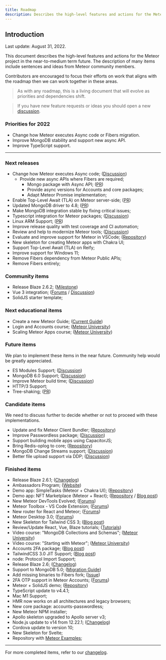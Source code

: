 ```yaml
---
title: Roadmap
description: Describes the high-level features and actions for the Meteor project in the near-to-medium term future.
---
```


## Introduction

Last update: August 31, 2022.

This document describes the high-level features and actions for the Meteor project in the near-to-medium term future.
The description of many items include sentences and ideas from Meteor community members.

Contributors are encouraged to focus their efforts on work that aligns with the roadmap then we can work together in these areas.


> As with any roadmap, this is a living document that will evolve as priorities and dependencies shift.

> If you have new feature requests or ideas you should open a new [discussion](https://github.com/meteor/meteor/discussions/new).

### Priorities for 2022
- Change how Meteor executes Async code or Fibers migration.
- Improve MongoDB stability and support new async API.
- Improve TypeScript support.

----

### Next releases

- Change how Meteor executes Async code; ([Discussion](https://github.com/meteor/meteor/discussions/11505))
  - Provide new async APIs where Fibers are required;
    - Mongo package with Async API; ([PR](https://github.com/meteor/meteor/pull/12028))
    - Provide async versions for Accounts and core packages;
    - Adapt Meteor Promise implementation;
- Enable Top-Level Await (TLA) on Meteor server-side; ([PR](https://github.com/meteor/meteor/pull/12095))
- Updated MongoDB driver to 4.8; ([PR](https://github.com/meteor/meteor/pull/12097))
- Make MongoDB integration stable by fixing critical issues;
- Typescript integration for Meteor packages; ([Discussion](https://github.com/meteor/meteor/discussions/12080))
- Linux ARM Support; ([PR](https://github.com/meteor/meteor/pull/11809))
- Improve release quality with test coverage and CI automation;
- Review and help to modernize Meteor tools; ([Discussion](https://github.com/meteor/meteor/discussions/12073))
- Evaluate and improve support for Meteor in VSCode; ([Repository](https://github.com/matheusccastroo/vscode-meteor-toolbox))
- New skeleton for creating Meteor apps with Chakra UI;
- Support Top-Level Await (TLA) on Reify;
- Improve support for Windows 11;
- Remove Fibers dependency from Meteor Public APIs;
- Remove Fibers entirely;

### Community items
- Release Blaze 2.6.2; ([Milestone](https://github.com/meteor/blaze/milestone/9))
- Vue 3 integration; ([Forums](https://forums.meteor.com/t/status-of-vue-3-meteor/57915/25) / [Discussion](https://github.com/meteor/meteor/discussions/11521))
- SolidJS starter template;

### Next educational items
- Create a new Meteor Guide; ([Current Guide](https://guide.meteor.com/))
- Login and Accounts course; ([Meteor University](https://university.meteor.com/))
- Scaling Meteor Apps course; ([Meteor University](https://university.meteor.com/))

### Future items
We plan to implement these items in the near future. Community help would be greatly appreciated.
- ES Modules Support; ([Discussion](https://github.com/meteor/meteor/discussions/11727))
- MongoDB 6.0 Support; ([Discussion](https://github.com/meteor/meteor/discussions/12092))
- Improve Meteor build time; ([Discussion](https://github.com/meteor/meteor/discussions/11587))
- HTTP/3 Support;
- Tree-shaking; ([PR](https://github.com/meteor/meteor/pull/11164))

### Candidate items
We need to discuss further to decide whether or not to proceed with these implementations.

- Update and fix Meteor Client Bundler; ([Repository](https://github.com/Urigo/meteor-client-bundler))
- Improve Passwordless package; ([Discussion](https://github.com/meteor/meteor/discussions/12075))
- Support building mobile apps using CapacitorJS;
- Bring Redis-oplog to core; ([Repository](https://github.com/Meteor-Community-Packages/redis-oplog))
- MongoDB Change Streams support; ([Discussion](https://github.com/meteor/meteor/discussions/11842))
- Better file upload support via DDP; ([Discussion](https://github.com/meteor/meteor/discussions/11523))

### Finished items

- Release Blaze 2.6.1; ([Changelog](https://www.blazejs.org/changelog.html))
- Ambassadors Program; ([Website](https://ambassador.meteor.com/))
- Demo app: SimpleTasks (Meteor + Chakra UI); ([Repository](https://github.com/fredmaiaarantes/simpletasks))
- Demo app: NFT Marketplace (Meteor + React); ([Repository](https://github.com/meteor/examples/tree/main/nft-marketplace) / [Blog post](https://blog.meteor.com/meteor-web3-building-an-nft-marketplace-9484b321e426))
- New Meteor DevTools Evolved; ([Forums](https://forums.meteor.com/t/meteor-devtools-evolved-v1-2/52710))
- Meteor Toolbox - VS Code Extension; ([Forums](https://forums.meteor.com/t/meteor-toolbox-vs-code-extension/58044))
- New router for React and Meteor; ([Forums](https://forums.meteor.com/t/new-router-for-react-and-meteor/58346))
- Meteor Desktop 3.0; ([Forums](https://forums.meteor.com/t/meteor-desktop-3-0/57863))
- New Skeleton for Tailwind CSS 3; ([Blog post](https://blog.meteor.com/meteor-2-7-2-and-the-new-tailwind-skeleton-68ccde68af42))
- Review/Update React, Vue, Blaze tutorials; ([Tutorials](https://www.meteor.com/developers/tutorials))
- Video course: "MongoDB Collections and Schemas"; ([Meteor University](https://university.meteor.com/))
- Video course: "Starting with Meteor"; ([Meteor University](https://university.meteor.com/))
- Accounts 2FA package; ([Blog post](https://blog.meteor.com/meteor-2-7-and-the-new-2fa-package-5fc53e5027e0))
- TailwindCSS 3.0 JIT Support; ([Blog post](https://blog.meteor.com/meteor-2-7-and-the-new-2fa-package-5fc53e5027e0))
- node: Protocol Import Support;
- Release Blaze 2.6; ([Changelog](https://www.blazejs.org/changelog.html))
- Support to MongoDB 5.0; ([Migration Guide](https://guide.meteor.com/2.6-migration.html))
- Add missing binaries to Fibers fork; ([Issue](https://github.com/meteor/meteor/issues/11791))
- 2FA OTP support in Meteor Accounts; ([Forums](https://forums.meteor.com/t/2fa-otp-support-in-meteor-accounts-meteor-cloud/57248))
- Meteor + SolidJS demo; ([Repository](https://github.com/edemaine/solid-meteor-demo))
- TypeScript update to v4.4.1;
- Mac M1 Support;
- HMR now works on all architectures and legacy browsers;
- New core package: accounts-passwordless;
- New Meteor NPM installer;
- Apollo skeleton upgraded to Apollo server v3;
- Node.js update to v14 from 12.22.1; ([Changelog](https://docs.meteor.com/changelog.html#v2320210624))
- Cordova update to version 10;
- New Skeleton for Svelte;
- Repository with [Meteor Examples](https://github.com/meteor/examples);

-----------

For more completed items, refer to our [changelog](https://docs.meteor.com/changelog.html).
